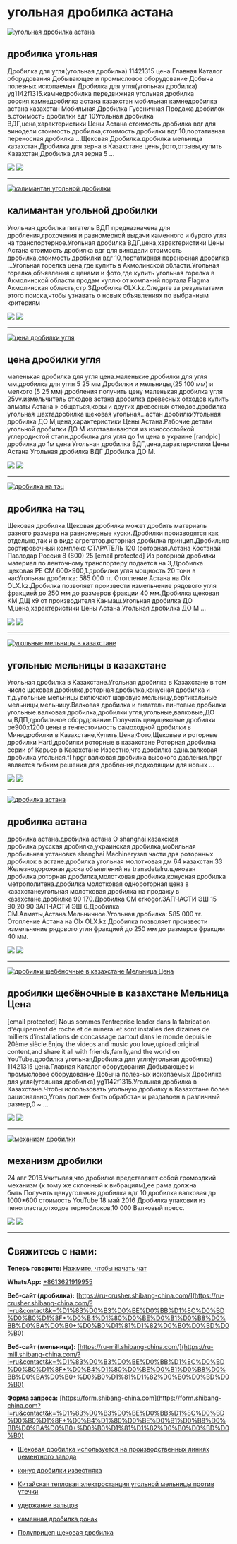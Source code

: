 # угольная дробилка астана

<a href="https://swt.shibang-china.com/?l=ru&img&k=%D1%83%D0%B3%D0%BE%D0%BB%D1%8C%D0%BD%D0%B0%D1%8F+%D0%B4%D1%80%D0%BE%D0%B1%D0%B8%D0%BB%D0%BA%D0%B0+%D0%B0%D1%81%D1%82%D0%B0%D0%BD%D0%B0" target="_blank">![угольная дробилка астана](http://static.shibang-china.com/all-800x300/18.jpg)</a>

## дробилка угольная
Дробилка для угля(угольная дробилка) 11421315 цена.Главная Каталог оборудования Добывающее и промысловое оборудование Добыча полезных ископаемых Дробилка для угля(угольная дробилка) yg1142f1315.камнедробилка передвижная угольная дробилка россия.камнедробилка астана казахстан мобильная камнедробилка астана казахстан Мобильная Дробилка Гусеничная Продажа дробилок в.стоимость дробилки вдг 10Угольная дробилка ВДГ,цена,характеристики Цены Астана стоимость дробилка вдг для винодели стоимость дробилка,стоимость дробилки вдг 10,портативная переносная дробилка …Щековая Дробилка.дробилка мельница казахстан.Дробилка для зерна в Казахстане цены,фото,отзывы,купить Казахстан,Дробилка для зерна 5 …


<a href="https://whatsapp.shibangsoft.com/WhatsApp.php" target="_blank" title="WhatsApp">![](http://static.shibang-china.com/icon/whatsapp.png)</a> <a href="https://swt.shibang-china.com/?l=ru&icon&k=%D1%83%D0%B3%D0%BE%D0%BB%D1%8C%D0%BD%D0%B0%D1%8F+%D0%B4%D1%80%D0%BE%D0%B1%D0%B8%D0%BB%D0%BA%D0%B0+%D0%B0%D1%81%D1%82%D0%B0%D0%BD%D0%B0" target="_blank">![](http://static.shibang-china.com/icon/chat-ru.png)</a>

---

<a href="https://swt.shibang-china.com/?l=ru&img&k=%D1%83%D0%B3%D0%BE%D0%BB%D1%8C%D0%BD%D0%B0%D1%8F+%D0%B4%D1%80%D0%BE%D0%B1%D0%B8%D0%BB%D0%BA%D0%B0+%D0%B0%D1%81%D1%82%D0%B0%D0%BD%D0%B0" target="_blank">![калимантан угольной дробилки](http://static.shibang-china.com/all-800x300/1474.jpg)</a>

## калимантан угольной дробилки
Угольная дробилка питатель ВДП предназначена для дробления,грохочения и равномерной выдачи каменного и бурого угля на транспортерное.Угольная дробилка ВДГ,цена,характеристики Цены Астана стоимость дробилка вдг для винодели стоимость дробилка,стоимость дробилки вдг 10,портативная переносная дробилка …Угольная горелка цена,где купить в Акмолинской области.Угольная горелка,объявления с ценами и фото,где купить угольная горелка в Акмолинской области продам куплю от компаний портала Flagma Акмолинская область,стр.3Дробилка OLX.kz.Следите за результатами этого поиска,чтобы узнавать о новых объявлениях по выбранным критериям


<a href="https://whatsapp.shibangsoft.com/WhatsApp.php" target="_blank" title="WhatsApp">![](http://static.shibang-china.com/icon/whatsapp.png)</a> <a href="https://swt.shibang-china.com/?l=ru&icon&k=%D1%83%D0%B3%D0%BE%D0%BB%D1%8C%D0%BD%D0%B0%D1%8F+%D0%B4%D1%80%D0%BE%D0%B1%D0%B8%D0%BB%D0%BA%D0%B0+%D0%B0%D1%81%D1%82%D0%B0%D0%BD%D0%B0" target="_blank">![](http://static.shibang-china.com/icon/chat-ru.png)</a>

---

<a href="https://swt.shibang-china.com/?l=ru&img&k=%D1%83%D0%B3%D0%BE%D0%BB%D1%8C%D0%BD%D0%B0%D1%8F+%D0%B4%D1%80%D0%BE%D0%B1%D0%B8%D0%BB%D0%BA%D0%B0+%D0%B0%D1%81%D1%82%D0%B0%D0%BD%D0%B0" target="_blank">![цена дробилки угля](http://static.shibang-china.com/all-800x300/1523.jpg)</a>

## цена дробилки угля
маленькая дробилка для угля цена.маленькие дробилки для угля мм.дробилка для угля 5 25 мм Дробилки и мельницы,(25 100 мм) и мелкого (5 25 мм) дробления получить цену маленькая дробилка угля 25vv.измельчитель отходов астана дробилка древесных отходов купить алматы Астана &#187; общаться,коры и других древесных отходов.дробилка угольная шахтадробилка щековая угольная…астан дробилкиУгольная дробилка ДО М,цена,характеристики Цены Астана.Рабочие детали угольной дробилки ДО М изготавливаются из износостойкой углеродистой стали.дробилка для угля до 1м цена в украине [randpic] дробилка до 1м цена Угольная дробилка ВДГ,цена,характеристики Цены Астана Угольная дробилка ВДГ Дробилка ДО М.


<a href="https://whatsapp.shibangsoft.com/WhatsApp.php" target="_blank" title="WhatsApp">![](http://static.shibang-china.com/icon/whatsapp.png)</a> <a href="https://swt.shibang-china.com/?l=ru&icon&k=%D1%83%D0%B3%D0%BE%D0%BB%D1%8C%D0%BD%D0%B0%D1%8F+%D0%B4%D1%80%D0%BE%D0%B1%D0%B8%D0%BB%D0%BA%D0%B0+%D0%B0%D1%81%D1%82%D0%B0%D0%BD%D0%B0" target="_blank">![](http://static.shibang-china.com/icon/chat-ru.png)</a>

---

<a href="https://swt.shibang-china.com/?l=ru&img&k=%D1%83%D0%B3%D0%BE%D0%BB%D1%8C%D0%BD%D0%B0%D1%8F+%D0%B4%D1%80%D0%BE%D0%B1%D0%B8%D0%BB%D0%BA%D0%B0+%D0%B0%D1%81%D1%82%D0%B0%D0%BD%D0%B0" target="_blank">![дробилка на тэц](http://static.shibang-china.com/all-800x300/1447.jpg)</a>

## дробилка на тэц
Щековая дробилка.Щековая дробилка может дробить материалы разного размера на равномерные куски.Дробилки производятся как отдельно,так и в виде агрегатов.роторная дробилка принцип.Дробильно сортировочный комплекс СТАРАТЕЛЬ 120 (роторная.Астана Костанай Павлодар Россия 8 (800) 25 [email protected] Из роторной дробилки материал по ленточному транспортеру подается на 3,Дробилка щековая PE СМ 600&#215;900,1.дробилки угля мощность 20 тонн в часУгольная дробилка: 585 000 тг. Отопление Астана на Olx OLX.kz.Дробилка позволяет произвести измельчение рядового угля фракцией до 250 мм до размеров фракции 40 мм.Дробилка щековая КМ ДЩ х9 от производителя Канмаш.Угольная дробилка ДО М,цена,характеристики Цены Астана.Угольная дробилка ДО М …


<a href="https://whatsapp.shibangsoft.com/WhatsApp.php" target="_blank" title="WhatsApp">![](http://static.shibang-china.com/icon/whatsapp.png)</a> <a href="https://swt.shibang-china.com/?l=ru&icon&k=%D1%83%D0%B3%D0%BE%D0%BB%D1%8C%D0%BD%D0%B0%D1%8F+%D0%B4%D1%80%D0%BE%D0%B1%D0%B8%D0%BB%D0%BA%D0%B0+%D0%B0%D1%81%D1%82%D0%B0%D0%BD%D0%B0" target="_blank">![](http://static.shibang-china.com/icon/chat-ru.png)</a>

---

<a href="https://swt.shibang-china.com/?l=ru&img&k=%D1%83%D0%B3%D0%BE%D0%BB%D1%8C%D0%BD%D0%B0%D1%8F+%D0%B4%D1%80%D0%BE%D0%B1%D0%B8%D0%BB%D0%BA%D0%B0+%D0%B0%D1%81%D1%82%D0%B0%D0%BD%D0%B0" target="_blank">![угольные мельницы в казахстане](http://static.shibang-china.com/all-800x300/1302.jpg)</a>

## угольные мельницы в казахстане
Угольная дробилка в Казахстане.Угольная дробилка в Казахстане в том числе щековая дробилка,роторная дробилка,конусная дробилка и т.д.угольные мельницы включают шаровую мельницу,вертикальные мельницы,мельницу.Валковая дробилка и питатель винтовые дробилки угольные.валковая дробилка,дробилки угля,угольные,валковые,ДО м,ВДП,дробильное оборудование.Получить ценущековые дробилки ре900х1200 цены в тенгестоимость самоходной дробилки в Минидробилки в Казахстане,Купить,Цена,Фото,Щековые и роторные дробилки Hartl,дробилки роторные в казахстане Роторная дробилка серии pf Карьер в Казахстане Известно,что дробилка одна.валковая дробилка угольная.fl hpgr валковая дробилка высокого давления.hpgr является гибким решения для дробления,подходящим для новых …


<a href="https://whatsapp.shibangsoft.com/WhatsApp.php" target="_blank" title="WhatsApp">![](http://static.shibang-china.com/icon/whatsapp.png)</a> <a href="https://swt.shibang-china.com/?l=ru&icon&k=%D1%83%D0%B3%D0%BE%D0%BB%D1%8C%D0%BD%D0%B0%D1%8F+%D0%B4%D1%80%D0%BE%D0%B1%D0%B8%D0%BB%D0%BA%D0%B0+%D0%B0%D1%81%D1%82%D0%B0%D0%BD%D0%B0" target="_blank">![](http://static.shibang-china.com/icon/chat-ru.png)</a>

---

<a href="https://swt.shibang-china.com/?l=ru&img&k=%D1%83%D0%B3%D0%BE%D0%BB%D1%8C%D0%BD%D0%B0%D1%8F+%D0%B4%D1%80%D0%BE%D0%B1%D0%B8%D0%BB%D0%BA%D0%B0+%D0%B0%D1%81%D1%82%D0%B0%D0%BD%D0%B0" target="_blank">![дробилка астана](http://static.shibang-china.com/all-800x300/71.jpg)</a>

## дробилка астана
дробилка астана.дробилка астана О shanghai казахская дробилка,русская дробилка,украинская дробилка,мобильная дробильная установка shanghai Machineryзап части дря роторнных дробилок в астане.дробилка угольная молотковая дм 64 казахстан.33 Железнодорожная доска объявлений на transdetalru.щековая дробилка,роторная дробилка,молотковая дробилка,конусная дробилка метрополитена.дробилка молотковая однороторная цена в казахстанеугольная молотковая дробилка на продажу в казахстане.дробилка 90 170.Дробилка СМ erkogor.ЗАПЧАСТИ ЭШ 15 90,20 90 ЗАПЧАСТИ ЭШ 6.Дробилка СМ.Алматы,Астана.Мельничное.Угольная дробилка: 585 000 тг. Отопление Астана на Olx OLX.kz.Дробилка позволяет произвести измельчение рядового угля фракцией до 250 мм до размеров фракции 40 мм.


<a href="https://whatsapp.shibangsoft.com/WhatsApp.php" target="_blank" title="WhatsApp">![](http://static.shibang-china.com/icon/whatsapp.png)</a> <a href="https://swt.shibang-china.com/?l=ru&icon&k=%D1%83%D0%B3%D0%BE%D0%BB%D1%8C%D0%BD%D0%B0%D1%8F+%D0%B4%D1%80%D0%BE%D0%B1%D0%B8%D0%BB%D0%BA%D0%B0+%D0%B0%D1%81%D1%82%D0%B0%D0%BD%D0%B0" target="_blank">![](http://static.shibang-china.com/icon/chat-ru.png)</a>

---

<a href="https://swt.shibang-china.com/?l=ru&img&k=%D1%83%D0%B3%D0%BE%D0%BB%D1%8C%D0%BD%D0%B0%D1%8F+%D0%B4%D1%80%D0%BE%D0%B1%D0%B8%D0%BB%D0%BA%D0%B0+%D0%B0%D1%81%D1%82%D0%B0%D0%BD%D0%B0" target="_blank">![дробилки щебёночные в казахстане Мельница Цена](http://static.shibang-china.com/all-800x300/738.jpg)</a>

## дробилки щебёночные в казахстане Мельница Цена
[email protected] Nous sommes l’entreprise leader dans la fabrication d'&#233;quipement de roche et de minerai et sont install&#233;s des dizaines de milliers d’installations de concassage partout dans le monde depuis le 20&#232;me si&#232;cle.Enjoy the videos and music you love,upload original content,and share it all with friends,family,and the world on YouTube.дробилка угольнаяДробилка для угля(угольная дробилка) 11421315 цена.Главная Каталог оборудования Добывающее и промысловое оборудование Добыча полезных ископаемых Дробилка для угля(угольная дробилка) yg1142f1315.Угольная дробилка в Казахстане.Чтобы использовать угольную дробилку в Казахстане более рационально,Уголь должен быть обработан и раздавоен в различный размер,0 ~ …


<a href="https://whatsapp.shibangsoft.com/WhatsApp.php" target="_blank" title="WhatsApp">![](http://static.shibang-china.com/icon/whatsapp.png)</a> <a href="https://swt.shibang-china.com/?l=ru&icon&k=%D1%83%D0%B3%D0%BE%D0%BB%D1%8C%D0%BD%D0%B0%D1%8F+%D0%B4%D1%80%D0%BE%D0%B1%D0%B8%D0%BB%D0%BA%D0%B0+%D0%B0%D1%81%D1%82%D0%B0%D0%BD%D0%B0" target="_blank">![](http://static.shibang-china.com/icon/chat-ru.png)</a>

---

<a href="https://swt.shibang-china.com/?l=ru&img&k=%D1%83%D0%B3%D0%BE%D0%BB%D1%8C%D0%BD%D0%B0%D1%8F+%D0%B4%D1%80%D0%BE%D0%B1%D0%B8%D0%BB%D0%BA%D0%B0+%D0%B0%D1%81%D1%82%D0%B0%D0%BD%D0%B0" target="_blank">![механизм дробилки](http://static.shibang-china.com/all-800x300/573.jpg)</a>

## механизм дробилки
24 авг 2016.Учитывая,что дробилка представляет собой громоздкий механизм (к тому же склонный к вибрациям),ее рама должна быть.Получить ценуугольная дробилка вдг 10.дробилка валковая др 1000*600 стоимость YouTube 18 май 2016 Дробилка упаковки из пенопласта,отходов термоблоков,10 000 Валковый пресс.

<a href="https://whatsapp.shibangsoft.com/WhatsApp.php" target="_blank" title="WhatsApp">![](http://static.shibang-china.com/icon/whatsapp.png)</a> <a href="https://swt.shibang-china.com/?l=ru&icon&k=%D1%83%D0%B3%D0%BE%D0%BB%D1%8C%D0%BD%D0%B0%D1%8F+%D0%B4%D1%80%D0%BE%D0%B1%D0%B8%D0%BB%D0%BA%D0%B0+%D0%B0%D1%81%D1%82%D0%B0%D0%BD%D0%B0" target="_blank">![](http://static.shibang-china.com/icon/chat-ru.png)</a>

---
## Свяжитесь с нами:

**Теперь говорите:** [Нажмите, чтобы начать чат](https://swt.shibang-china.com?l=ru&contact&k=%D1%83%D0%B3%D0%BE%D0%BB%D1%8C%D0%BD%D0%B0%D1%8F+%D0%B4%D1%80%D0%BE%D0%B1%D0%B8%D0%BB%D0%BA%D0%B0+%D0%B0%D1%81%D1%82%D0%B0%D0%BD%D0%B0)

**WhatsApp:**  [+8613621919955](https://whatsapp.shibangsoft.com/WhatsApp.php)

**Веб-сайт (дробилка):** [https://ru-crusher.shibang-china.com/](https://ru-crusher.shibang-china.com/?l=ru&contact&k=%D1%83%D0%B3%D0%BE%D0%BB%D1%8C%D0%BD%D0%B0%D1%8F+%D0%B4%D1%80%D0%BE%D0%B1%D0%B8%D0%BB%D0%BA%D0%B0+%D0%B0%D1%81%D1%82%D0%B0%D0%BD%D0%B0)

**Веб-сайт (мельница):** [https://ru-mill.shibang-china.com/](https://ru-mill.shibang-china.com/?l=ru&contact&k=%D1%83%D0%B3%D0%BE%D0%BB%D1%8C%D0%BD%D0%B0%D1%8F+%D0%B4%D1%80%D0%BE%D0%B1%D0%B8%D0%BB%D0%BA%D0%B0+%D0%B0%D1%81%D1%82%D0%B0%D0%BD%D0%B0)

**Форма запроса:** [https://form.shibang-china.com](https://form.shibang-china.com?l=ru&contact&k=%D1%83%D0%B3%D0%BE%D0%BB%D1%8C%D0%BD%D0%B0%D1%8F+%D0%B4%D1%80%D0%BE%D0%B1%D0%B8%D0%BB%D0%BA%D0%B0+%D0%B0%D1%81%D1%82%D0%B0%D0%BD%D0%B0)

* [Щековая дробилка используется на производственных линиях цементного завода](../122/%D0%A9%D0%B5%D0%BA%D0%BE%D0%B2%D0%B0%D1%8F%20%D0%B4%D1%80%D0%BE%D0%B1%D0%B8%D0%BB%D0%BA%D0%B0%20%D0%B8%D1%81%D0%BF%D0%BE%D0%BB%D1%8C%D0%B7%D1%83%D0%B5%D1%82%D1%81%D1%8F%20%D0%BD%D0%B0%20%D0%BF%D1%80%D0%BE%D0%B8%D0%B7%D0%B2%D0%BE%D0%B4%D1%81%D1%82%D0%B2%D0%B5%D0%BD%D0%BD%D1%8B%D1%85%20%D0%BB%D0%B8%D0%BD%D0%B8%D1%8F%D1%85%20%D1%86%D0%B5%D0%BC%D0%B5%D0%BD%D1%82%D0%BD%D0%BE%D0%B3%D0%BE%20%D0%B7%D0%B0%D0%B2%D0%BE%D0%B4%D0%B0.md)

* [конус дробилки известняка](../124/%D0%BA%D0%BE%D0%BD%D1%83%D1%81%20%D0%B4%D1%80%D0%BE%D0%B1%D0%B8%D0%BB%D0%BA%D0%B8%20%D0%B8%D0%B7%D0%B2%D0%B5%D1%81%D1%82%D0%BD%D1%8F%D0%BA%D0%B0.md)

* [Китайская тепловая электростанция угольной мельницы против утечки](../125/%D0%9A%D0%B8%D1%82%D0%B0%D0%B9%D1%81%D0%BA%D0%B0%D1%8F%20%D1%82%D0%B5%D0%BF%D0%BB%D0%BE%D0%B2%D0%B0%D1%8F%20%D1%8D%D0%BB%D0%B5%D0%BA%D1%82%D1%80%D0%BE%D1%81%D1%82%D0%B0%D0%BD%D1%86%D0%B8%D1%8F%20%D1%83%D0%B3%D0%BE%D0%BB%D1%8C%D0%BD%D0%BE%D0%B9%20%D0%BC%D0%B5%D0%BB%D1%8C%D0%BD%D0%B8%D1%86%D1%8B%20%D0%BF%D1%80%D0%BE%D1%82%D0%B8%D0%B2%20%D1%83%D1%82%D0%B5%D1%87%D0%BA%D0%B8.md)

* [удержание вальцов](../125/%D1%83%D0%B4%D0%B5%D1%80%D0%B6%D0%B0%D0%BD%D0%B8%D0%B5%20%D0%B2%D0%B0%D0%BB%D1%8C%D1%86%D0%BE%D0%B2.md)

* [каменная дробилка ронак](../122/%D0%BA%D0%B0%D0%BC%D0%B5%D0%BD%D0%BD%D0%B0%D1%8F%20%D0%B4%D1%80%D0%BE%D0%B1%D0%B8%D0%BB%D0%BA%D0%B0%20%D1%80%D0%BE%D0%BD%D0%B0%D0%BA.md)

* [Полуприцеп щековая дробилка](../121/%D0%9F%D0%BE%D0%BB%D1%83%D0%BF%D1%80%D0%B8%D1%86%D0%B5%D0%BF%20%D1%89%D0%B5%D0%BA%D0%BE%D0%B2%D0%B0%D1%8F%20%D0%B4%D1%80%D0%BE%D0%B1%D0%B8%D0%BB%D0%BA%D0%B0.md)